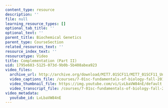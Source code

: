 ```yaml
---
content_type: resource
description: ''
file: null
learning_resource_types: []
optional_tab_title: ''
optional_text: ''
parent_title: Biochemical Genetics
parent_type: CourseSection
related_resources_text: ''
resource_index_text: ''
resourcetype: Video
title: Complementation (Part II)
uid: 1795e683-5125-073d-9b0b-5b408abea923
video_files:
  archive_url: http://archive.org/download/MIT7.01SCF11/MIT7_01SCF11_Un3Ses4_Rec2_300k.mp4
  video_captions_file: /courses/7-01sc-fundamentals-of-biology-fall-2011/5f74370fa808520b82ce207ce7f0709d_LvLbaVW84nE.vtt
  video_thumbnail_file: https://img.youtube.com/vi/LvLbaVW84nE/default.jpg
  video_transcript_file: /courses/7-01sc-fundamentals-of-biology-fall-2011/8aebd5912f350ed46c73ee340ed0a37d_LvLbaVW84nE.pdf
video_metadata:
  youtube_id: LvLbaVW84nE
---
```

